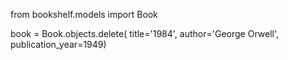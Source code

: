 from bookshelf.models import Book



book = Book.objects.delete(
    title='1984', author='George Orwell', publication_year=1949)
